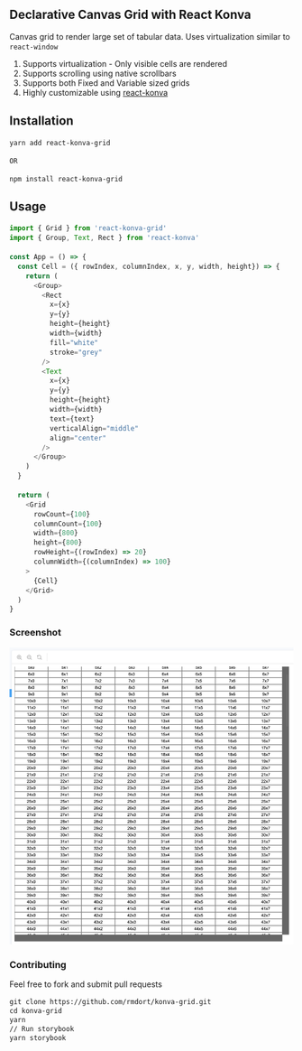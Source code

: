 ## Declarative Canvas Grid with React Konva

Canvas grid to render large set of tabular data. Uses virtualization similar to `react-window`

1. Supports virtualization - Only visible cells are rendered
1. Supports scrolling using native scrollbars
1. Supports both Fixed and Variable sized grids
1. Highly customizable using [react-konva](https://github.com/konvajs/react-konva/)

## Installation

````
yarn add react-konva-grid

OR

npm install react-konva-grid
````

## Usage

````js
import { Grid } from 'react-konva-grid'
import { Group, Text, Rect } from 'react-konva'

const App = () => {
  const Cell = ({ rowIndex, columnIndex, x, y, width, height}) => {
    return (
      <Group>
        <Rect
          x={x}
          y={y}
          height={height}
          width={width}
          fill="white"
          stroke="grey"
        />
        <Text
          x={x}
          y={y}
          height={height}
          width={width}
          text={text}
          verticalAlign="middle"
          align="center"
        />
      </Group>
    )
  }

  return (
    <Grid
      rowCount={100}
      columnCount={100}
      width={800}
      height={800}
      rowHeight={(rowIndex) => 20}
      columnWidth={(columnIndex) => 100}
    >
      {Cell}
    </Grid>
  )
}
````
### Screenshot

![](screenshot.png)


### Contributing

Feel free to fork and submit pull requests

````
git clone https://github.com/rmdort/konva-grid.git
cd konva-grid
yarn
// Run storybook
yarn storybook 
````